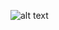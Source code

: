 
![alt text](https://github.com/Ali-KURAL/Raspberry-Pi/blob/main/sampling-device/pca9555/pca_pins.png)
